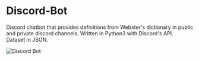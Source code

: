 # Discord-Bot
Discord chatbot that provides definitions from Webster's dictionary in public and private discord channels. Written in Python3 with Discord's API. Dataset in JSON.


 


![Discord Bot](https://github.com/WillCaton2350/Discord-Bot/assets/54005049/fd291926-4891-4376-8e0a-2cea9eb06ca2)
